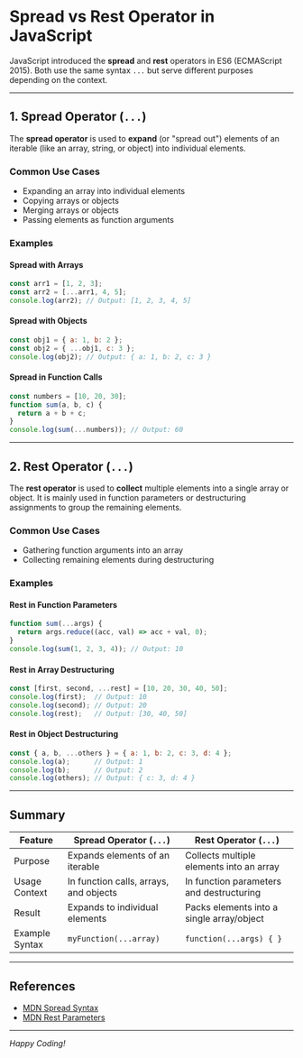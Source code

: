 
# Spread vs Rest Operator in JavaScript

JavaScript introduced the **spread** and **rest** operators in ES6 (ECMAScript 2015). Both use the same syntax `...` but serve different purposes depending on the context.

---

## 1. Spread Operator (`...`)

The **spread operator** is used to **expand** (or "spread out") elements of an iterable (like an array, string, or object) into individual elements.

### Common Use Cases

- Expanding an array into individual elements
- Copying arrays or objects
- Merging arrays or objects
- Passing elements as function arguments

### Examples

#### Spread with Arrays

```javascript
const arr1 = [1, 2, 3];
const arr2 = [...arr1, 4, 5]; 
console.log(arr2); // Output: [1, 2, 3, 4, 5]
````

#### Spread with Objects

```javascript
const obj1 = { a: 1, b: 2 };
const obj2 = { ...obj1, c: 3 };
console.log(obj2); // Output: { a: 1, b: 2, c: 3 }
```

#### Spread in Function Calls

```javascript
const numbers = [10, 20, 30];
function sum(a, b, c) {
  return a + b + c;
}
console.log(sum(...numbers)); // Output: 60
```

---

## 2. Rest Operator (`...`)

The **rest operator** is used to **collect** multiple elements into a single array or object. It is mainly used in function parameters or destructuring assignments to group the remaining elements.

### Common Use Cases

* Gathering function arguments into an array
* Collecting remaining elements during destructuring

### Examples

#### Rest in Function Parameters

```javascript
function sum(...args) {
  return args.reduce((acc, val) => acc + val, 0);
}
console.log(sum(1, 2, 3, 4)); // Output: 10
```

#### Rest in Array Destructuring

```javascript
const [first, second, ...rest] = [10, 20, 30, 40, 50];
console.log(first);  // Output: 10
console.log(second); // Output: 20
console.log(rest);   // Output: [30, 40, 50]
```

#### Rest in Object Destructuring

```javascript
const { a, b, ...others } = { a: 1, b: 2, c: 3, d: 4 };
console.log(a);      // Output: 1
console.log(b);      // Output: 2
console.log(others); // Output: { c: 3, d: 4 }
```

---

## Summary

| Feature        | Spread Operator (`...`)                | Rest Operator (`...`)                     |
| -------------- | -------------------------------------- | ----------------------------------------- |
| Purpose        | Expands elements of an iterable        | Collects multiple elements into an array  |
| Usage Context  | In function calls, arrays, and objects | In function parameters and destructuring  |
| Result         | Expands to individual elements         | Packs elements into a single array/object |
| Example Syntax | `myFunction(...array)`                 | `function(...args) { }`                   |

---

## References

* [MDN Spread Syntax](https://developer.mozilla.org/en-US/docs/Web/JavaScript/Reference/Operators/Spread_syntax)
* [MDN Rest Parameters](https://developer.mozilla.org/en-US/docs/Web/JavaScript/Reference/Functions/rest_parameters)

---

*Happy Coding!*

```
